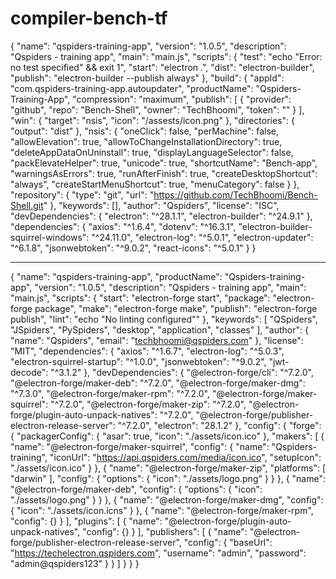 # compiler-bench-tf
{
  "name": "qspiders-training-app",
  "version": "1.0.5",
  "description": "Qspiders - training app",
  "main": "main.js",
  "scripts": {
    "test": "echo \"Error: no test specified\" && exit 1",
    "start": "electron .",
    "dist": "electron-builder",
    "publish": "electron-builder --publish always"
  },
  "build": {
    "appId": "com.qspiders-training-app.autoupdater",
    "productName": "Qspiders-Training-App",
    "compression": "maximum",
    "publish": [
      {
        "provider": "github",
        "repo": "Bench-Shell",
        "owner": "TechBhoomi",
        "token": ""
      }
    ],
    "win": {
      "target": "nsis",
      "icon": "/assests/icon.png"
    },
    "directories": {
      "output": "dist"
    },
    "nsis": {
      "oneClick": false,
      "perMachine": false,
      "allowElevation": true,
      "allowToChangeInstallationDirectory": true,
      "deleteAppDataOnUninstall": true,
      "displayLanguageSelector": false,
      "packElevateHelper": true,
      "unicode": true,
      "shortcutName": "Bench-app",
      "warningsAsErrors": true,
      "runAfterFinish": true,
      "createDesktopShortcut": "always",
      "createStartMenuShortcut": true,
      "menuCategory": false
    }
  },
  "repository": {
    "type": "git",
    "url": "https://github.com/TechBhoomi/Bench-Shell.git"
  },
  "keywords": [],
  "author": "Qspiders",
  "license": "ISC",
  "devDependencies": {
    "electron": "^28.1.1",
    "electron-builder": "^24.9.1"
  },
  "dependencies": {
    "axios": "^1.6.4",
    "dotenv": "^16.3.1",
    "electron-builder-squirrel-windows": "^24.11.0",
    "electron-log": "^5.0.1",
    "electron-updater": "^6.1.8",
    "jsonwebtoken": "^9.0.2",
    "react-icons": "^5.0.1"
  }
}

--------------------------------
{
  "name": "qspiders-training-app",
  "productName": "Qspiders-training-app",
  "version": "1.0.5",
  "description": "Qspiders - training app",
  "main": "main.js",
  "scripts": {
    "start": "electron-forge start",
    "package": "electron-forge package",
    "make": "electron-forge make",
    "publish": "electron-forge publish",
    "lint": "echo \"No linting configured\""
  },
  "keywords": [
    "QSpiders",
    "JSpiders",
    "PySpiders",
    "desktop",
    "application",
    "classes"
  ],
  "author": {
    "name": "Qspiders",
    "email": "techbhoomi@qspiders.com"
  },
  "license": "MIT",
  "dependencies": {
    "axios": "^1.6.7",
    "electron-log": "^5.0.3",
    "electron-squirrel-startup": "^1.0.0",
    "jsonwebtoken": "^9.0.2",
    "jwt-decode": "^3.1.2"
  },
  "devDependencies": {
    "@electron-forge/cli": "^7.2.0",
    "@electron-forge/maker-deb": "^7.2.0",
    "@electron-forge/maker-dmg": "^7.3.0",
    "@electron-forge/maker-rpm": "^7.2.0",
    "@electron-forge/maker-squirrel": "^7.2.0",
    "@electron-forge/maker-zip": "^7.2.0",
    "@electron-forge/plugin-auto-unpack-natives": "^7.2.0",
    "@electron-forge/publisher-electron-release-server": "^7.2.0",
    "electron": "28.1.2"
  },
  "config": {
    "forge": {
      "packagerConfig": {
        "asar": true,
        "icon": "./assets/icon.ico"
      },
      "makers": [
        {
          "name": "@electron-forge/maker-squirrel",
          "config": {
            "name": "Qspiders-training",
            "iconUrl": "https://api.qspiders.com/media/icon.ico",
            "setupIcon": "./assets/icon.ico"
          }
        },
        {
          "name": "@electron-forge/maker-zip",
          "platforms": [
            "darwin"
          ],
          "config": {
            "options": {
              "icon": "./assets/logo.png"
            }
          }
        },
        {
          "name": "@electron-forge/maker-deb",
          "config": {
            "options": {
              "icon": "./assets/logo.png"
            }
          }
        },
        {
          "name": "@electron-forge/maker-dmg",
          "config": {
            "icon": "./assets/icon.icns"
          }
        },
        {
          "name": "@electron-forge/maker-rpm",
          "config": {}
        }
      ],
      "plugins": [
        {
          "name": "@electron-forge/plugin-auto-unpack-natives",
          "config": {}
        }
      ],
      "publishers": [
        {
          "name": "@electron-forge/publisher-electron-release-server",
          "config": {
            "baseUrl": "https://techelectron.qspiders.com",
            "username": "admin",
            "password": "admin@qspiders123"
          }
        }
      ]
    }
  }
}
